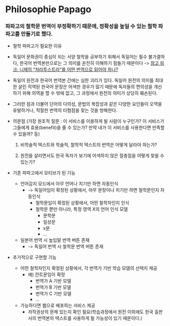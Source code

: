 # Philosophie Papago

### 파파고의 철학문 번역이 부정확하기 때문에, 정확성을 높일 수 있는 철학 파파고를 만들기로 했다. 

* 철학 파파고가 필요한 이유
* 독일어 문화권이 중심이 되는 서양 철학을 공부하기 위해서 독일어는 필수 불가결하다, 한국어 번역본만으로는 그 의미를 온전히 이해하기 힘들기 때문이다 -> [참고 링크: 니체의 “차라투스트라”를 어떤 번역으로 읽어야 하나?](https://steemit.com/kr/@armdown/--1545547102397)
* 독일어 원전과 한국어 번역본 간에는 심한 괴리가 있다. 독일어 원전의 의미를 최대한 살린 직역된 한국어 문장은 어색한 경우가 많기 때문에 독자들의 편의성을 개선하기 위해 의역을 할 수 밖에 없고, 그 과정에서 원전의 의미가 상당히 훼손된다.
* 그러한 점과 더불어 단어의 다의성, 문법의 복잡성과 같은 다양한 요인들이 오역을 유발하거나, 적절한 번역의 타협점을 찾는 것을 방해한다.
* 의문점 (가장 원초적 질문 : 이 서비스를 이용하게 될 사람이 누구인가? 이 서비스가 그들에게 효용(benefit)을 줄 수 있는가? 만약 내가 이 서비스를 사용한다면 만족할 수 있을까? 등)
    
    1) 비학술적 텍스트와 학술적, 철학적 텍스트의 번역은 어떻게 달라야 하는가?
    
    2) 원전을 살리면서도 한국 독자가 보기에 어색하지 않은 절충점을 어떻게 찾을 수 있는가?

* 기존 파파고에서 모티브가 된 기능
  * 언어감지 모드에서 아무 언어나 치기만 하면 자동인식
    * -> 독일어임이 확정된 상황에서, 아무 문장이나 치기만 하면 철학문인지 자동인식
      * 철학문임이 확정된 상황에서, 어떤 철학자인지 인식
      * 철학문 뿐만 아니라, 특정 영역 X의 언어 인식 모델
        * 문학문
        * 일상문
        * x문
        * ...
  * 일본어 번역 시 높임말 번역 버튼 존재
    * -> 독일어 번역 시 철학문 번역 버튼 존재
* 추가적으로 구현할 기능
  * 어떤 철학자인지 확정된 상황에서, 각 번역가 기반 학습 모델의 선택지 제공
    * 예) 칸트문임이 확정
      * 번역가 A 기반 모델
      * 번역가 B 기반 모델
      * 번역가 C 기반 모델
      * ...
  * 가능하다면 웹으로 배포하는 서비스 제공
    * 저작권상의 문제 있는지 확인 필요(학습과정에서 원전 이외에도 한국 출판사의 번역본의 텍스트를 사용하게 될 가능성이 있기 때문이다.)
